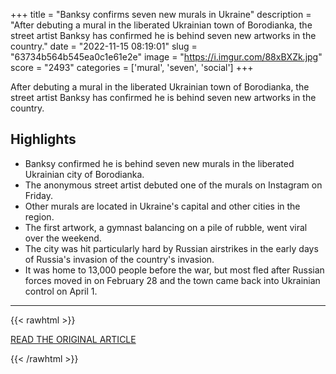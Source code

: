 +++
title = "Banksy confirms seven new murals in Ukraine"
description = "After debuting a mural in the liberated Ukrainian town of Borodianka, the street artist Banksy has confirmed he is behind seven new artworks in the country."
date = "2022-11-15 08:19:01"
slug = "63734b564b545ea0c1e61e2e"
image = "https://i.imgur.com/88xBXZk.jpg"
score = "2493"
categories = ['mural', 'seven', 'social']
+++

After debuting a mural in the liberated Ukrainian town of Borodianka, the street artist Banksy has confirmed he is behind seven new artworks in the country.

## Highlights

- Banksy confirmed he is behind seven new murals in the liberated Ukrainian city of Borodianka.
- The anonymous street artist debuted one of the murals on Instagram on Friday.
- Other murals are located in Ukraine's capital and other cities in the region.
- The first artwork, a gymnast balancing on a pile of rubble, went viral over the weekend.
- The city was hit particularly hard by Russian airstrikes in the early days of Russia's invasion of the country's invasion.
- It was home to 13,000 people before the war, but most fled after Russian forces moved in on February 28 and the town came back into Ukrainian control on April 1.

---

{{< rawhtml >}}
  <p class="article-category">
    <a target="_blank" href="https://www.cnn.com/style/article/banksy-ukraine-murals/index.html">READ THE ORIGINAL ARTICLE</a>
  </p>
{{< /rawhtml >}}
